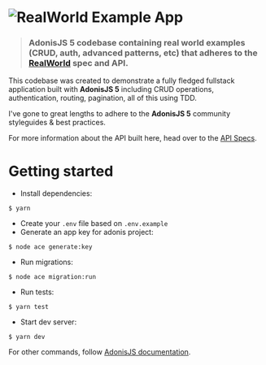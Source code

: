 # ![RealWorld Example App](logo.png)

> ### AdonisJS 5 codebase containing real world examples (CRUD, auth, advanced patterns, etc) that adheres to the [RealWorld](https://github.com/gothinkster/realworld) spec and API.

This codebase was created to demonstrate a fully fledged fullstack application built with **AdonisJS 5** including CRUD operations, authentication, routing, pagination, all of this using TDD.

I've gone to great lengths to adhere to the **AdonisJS 5** community styleguides & best practices.

For more information about the API built here, head over to the [API Specs](https://realworld-docs.netlify.app/docs/specs/backend-specs/introduction).

# Getting started

- Install dependencies:

```
$ yarn
```

- Create your `.env` file based on `.env.example`
- Generate an app key for adonis project:

```
$ node ace generate:key
```

- Run migrations:

```
$ node ace migration:run
```

- Run tests:

```
$ yarn test
```

- Start dev server:

```
$ yarn dev
```

For other commands, follow [AdonisJS documentation](https://adonisjs.com).
